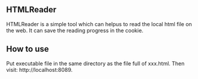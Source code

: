 ## HTMLReader
 HTMLReader is a simple tool which can helpus to read the local html file on the web. 
 It can save the reading progress in the cookie. 

## How to use
 Put executable file in the same directory as the file full of xxx.html. Then visit: http://localhost:8089.
